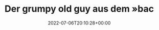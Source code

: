 ---
retweeted: false
source: <a href="https://mobile.twitter.com" rel="nofollow">Twitter Web App</a>
entities:
  user_mentions: []
  urls: []
  symbols: []
  media:
  - expanded_url: https://twitter.com/bascht/status/1544775810095222784/photo/1
    indices:
    - '68'
    - '91'
    url: https://t.co/i05jclTLbc
    media_url: http://pbs.twimg.com/media/FXAlY9xXgAIjmWz.png
    id_str: '1544775783016792066'
    id: '1544775783016792066'
    media_url_https: https://pbs.twimg.com/media/FXAlY9xXgAIjmWz.png
    sizes:
      small:
        w: '448'
        h: '404'
        resize: fit
      large:
        w: '448'
        h: '404'
        resize: fit
      thumb:
        w: '150'
        h: '150'
        resize: crop
      medium:
        w: '448'
        h: '404'
        resize: fit
    type: photo
    display_url: pic.twitter.com/i05jclTLbc
  hashtags: []
display_text_range:
- '0'
- '91'
favorite_count: '2'
id_str: '1544775810095222784'
truncated: false
retweet_count: '0'
id: '1544775810095222784'
possibly_sensitive: false
created_at: Wed Jul 06 20:10:28 +0000 2022
favorited: false
full_text: Der grumpy old guy aus dem »back in my days« meme ist auch dabei :D
lang: en
extended_entities:
  media:
  - expanded_url: https://twitter.com/bascht/status/1544775810095222784/photo/1
    indices:
    - '68'
    - '91'
    url: https://t.co/i05jclTLbc
    media_url: http://pbs.twimg.com/media/FXAlY9xXgAIjmWz.png
    id_str: '1544775783016792066'
    id: '1544775783016792066'
    media_url_https: https://pbs.twimg.com/media/FXAlY9xXgAIjmWz.png
    sizes:
      small:
        w: '448'
        h: '404'
        resize: fit
      large:
        w: '448'
        h: '404'
        resize: fit
      thumb:
        w: '150'
        h: '150'
        resize: crop
      medium:
        w: '448'
        h: '404'
        resize: fit
    type: photo
    display_url: pic.twitter.com/i05jclTLbc
tags:
- pesos:twitter
date: '2022-07-06T20:10:28+00:00'
src: https://twitter.com/bascht/status/1544775810095222784
original_url: https://twitter.com/bascht/status/1544775810095222784
type: twitter_tweet
media_url: https://img.bascht.com/twitter/pbs.twimg.com/media/FXAlY9xXgAIjmWz.png
text: Der grumpy old guy aus dem »back in my days« meme ist auch dabei :D
title: Der grumpy old guy aus dem »bac

---